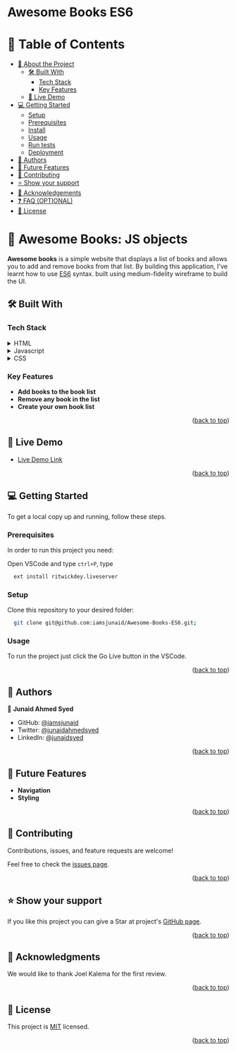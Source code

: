  
<a id="readme-top"></a>

# Awesome Books ES6

# 📗 Table of Contents

- [📖 About the Project](#about-project)
  - [🛠 Built With](#built-with)
    - [Tech Stack](#tech-stack)
    - [Key Features](#key-features)
  - [🚀 Live Demo](#live-demo)
- [💻 Getting Started](#getting-started)
  - [Setup](#setup)
  - [Prerequisites](#prerequisites)
  - [Install](#install)
  - [Usage](#usage)
  - [Run tests](#run-tests)
  - [Deployment](#triangular_flag_on_post-deployment)
- [👥 Authors](#authors)
- [🔭 Future Features](#future-features)
- [🤝 Contributing](#contributing)
- [⭐️ Show your support](#support)
- [🙏 Acknowledgements](#acknowledgements)
- [❓ FAQ (OPTIONAL)](#faq)
- [📝 License](#license)

<!-- PROJECT DESCRIPTION -->

# 📖 Awesome Books: JS objects <a name="about-project"></a>

**Awesome books** is a simple website that displays a list of books and allows you to add and remove books from that list. By building this application, I've learnt how to use [ES6](https://262.ecma-international.org/6.0/) syntax. built using medium-fidelity wireframe to build the UI.

## 🛠 Built With <a name="built-with"></a>

### Tech Stack <a name="tech-stack"></a>

<details>
  <summary>HTML</summary>
  <ul>
    <li><a href="https://developer.mozilla.org/en-US/docs/Web/HTML">index.html</a></li>
  </ul>
</details>

<details>
  <summary>Javascript</summary>
  <ul>
    <li><a href="https://developer.mozilla.org/en-US/docs/Web/JavaScript">script.js</a></li>
  </ul>
</details>

<details>
<summary>CSS</summary>
  <ul>
    <li><a href="https://developer.mozilla.org/en-US/docs/Web/CSS">style.css</a></li>
  </ul>
</details>

### Key Features <a name="key-features"></a>

- **Add books to the book list**
- **Remove any book in the list**
- **Create your own book list**

<p align="right">(<a href="#readme-top">back to top</a>)</p>

<!-- LIVE DEMO -->

## 🚀 Live Demo <a name="live-demo"></a>

- [Live Demo Link](https://iamsjunaid.github.io/Awesome-Books-ES6/)

<p align="right">(<a href="#readme-top">back to top</a>)</p>

## 💻 Getting Started <a name="getting-started"></a>

To get a local copy up and running, follow these steps.

### Prerequisites

In order to run this project you need:

Open VSCode and type <code>ctrl+P</code>, type

```sh
  ext install ritwickdey.liveserver
```

### Setup

Clone this repository to your desired folder:

```sh
  git clone git@github.com:iamsjunaid/Awesome-Books-ES6.git;
```

### Usage

To run the project just click the Go Live button in the VSCode.

<p align="right">(<a href="#readme-top">back to top</a>)</p>

<!-- AUTHORS -->

## 👥 Authors <a name="authors"></a>

👤 **Junaid Ahmed Syed**

- GitHub: [@iamsjunaid](https://github.com/iamsjunaid)
- Twitter: [@junaidahmedsyed](https://twitter.com/junaidahmedsd)
- LinkedIn: [@junaidsyed](https://www.linkedin.com/in/junaid-syed-058b2779/)


<p align="right">(<a href="#readme-top">back to top</a>)</p>

## 🔭 Future Features <a name="future-features"></a>

- **Navigation**
- **Styling**

<p align="right">(<a href="#readme-top">back to top</a>)</p>

## 🤝 Contributing <a name="contributing"></a>

Contributions, issues, and feature requests are welcome!

Feel free to check the [issues page](https://github.com/iamsjunaid/Awesome-Books-ES6/issues ).

<p align="right">(<a href="#readme-top">back to top</a>)</p>

## ⭐️ Show your support <a name="support"></a>

If you like this project you can give a Star at project's [GitHub page](https://github.com/iamsjunaid/Awesome-Books-ES6).

<p align="right">(<a href="#readme-top">back to top</a>)</p>

## 🙏 Acknowledgments <a name="acknowledgements"></a>

We would like to thank Joel Kalema for the first review.

<p align="right">(<a href="#readme-top">back to top</a>)</p>

## 📝 License <a name="license"></a>

This project is [MIT](https://github.com/iamsjunaid/Awesome-Books-ES6/blob/main/LICENSE) licensed.

<p align="right">(<a href="#readme-top">back to top</a>)</p>
